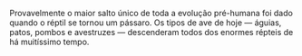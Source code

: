 ﻿Provavelmente o maior salto único de toda a evolução pré-humana foi dado quando o réptil se tornou um pássaro. Os tipos de ave de hoje — águias, patos, pombos e avestruzes —  descenderam todos dos enormes répteis de há muitíssimo tempo.